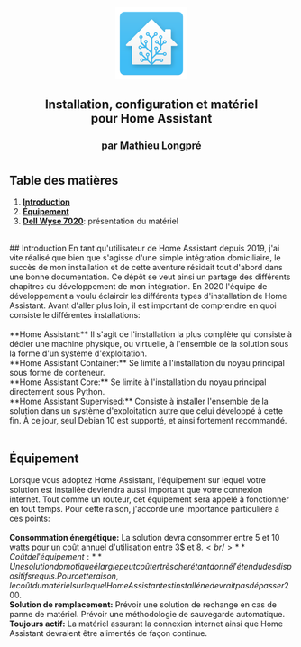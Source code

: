 <div align="center">
    <figure>
        <div>
            <img src="/images/icon_ha.png" alt="" width="128" height="128" />
        </div>
    </figure>
</div>
<h2 align="center">
   Installation, configuration et matériel<br/>pour Home Assistant<br/><br/><sup>par Mathieu Longpré</sup>
</h2>

## Table des matières

1. **[Introduction](#introduction)**
2. **[Équipement](#équipement)**
3. **[Dell Wyse 7020](https://github.com/logicup-connected/home-assistant/blob/main/WYSE-7020.md)**: présentation du matériel

<br/>
## Introduction
En tant qu'utilisateur de Home Assistant depuis 2019, j'ai vite réalisé que bien que s'agisse d'une simple intégration domiciliaire, le succès de mon installation et de cette aventure résidait tout d'abord dans une bonne documentation. Ce dépôt se veut ainsi un partage des différents chapitres du développement de mon intégration.
En 2020 l'équipe de développement a voulu éclaircir les différents types d'installation de Home Assistant. Avant d'aller plus loin, il est important de comprendre en quoi consiste le différentes installations:<br/><br/>
**Home Assistant:** Il s'agit de l'installation la plus complète qui consiste à dédier une machine physique, ou virtuelle, à l'ensemble de la solution sous la forme d'un système d'exploitation.<br/>
**Home Assistant Container:** Se limite à l'installation du noyau principal sous forme de conteneur.<br/>
**Home Assistant Core:** Se limite à l'installation du noyau principal directement sous Python.<br/>
**Home Assistant Supervised:** Consiste à installer l'ensemble de la solution dans un système d'exploitation autre que celui développé à cette fin. À ce jour, seul Debian 10 est supporté, et ainsi fortement recommandé.<br/><br/>

## Équipement
Lorsque vous adoptez Home Assistant, l'équipement sur lequel votre solution est installée deviendra aussi important que votre connexion internet. Tout comme un routeur, cet équipement sera appelé à fonctionner en tout temps. Pour cette raison, j'accorde une importance particulière à ces points:<br/><br/>
**Consommation énergétique:** La solution devra consommer entre 5 et 10 watts pour un coût annuel d'utilisation entre 3$ et 8$.<br/>
**Coût de l'équipement:** Une solution domotique élargie peut coûter très cher étant donné l'étendu des dispositifs requis. Pour cette raison, le coût du matériel sur lequel Home Assistant est installé ne devrait pas dépasser 200$.<br/>
**Solution de remplacement:** Prévoir une solution de rechange en cas de panne de matériel. Prévoir une méthodologie de sauvegarde automatique.<br/>
**Toujours actif:** La matériel assurant la connexion internet ainsi que Home Assistant devraient être alimentés de façon continue. <br/>
